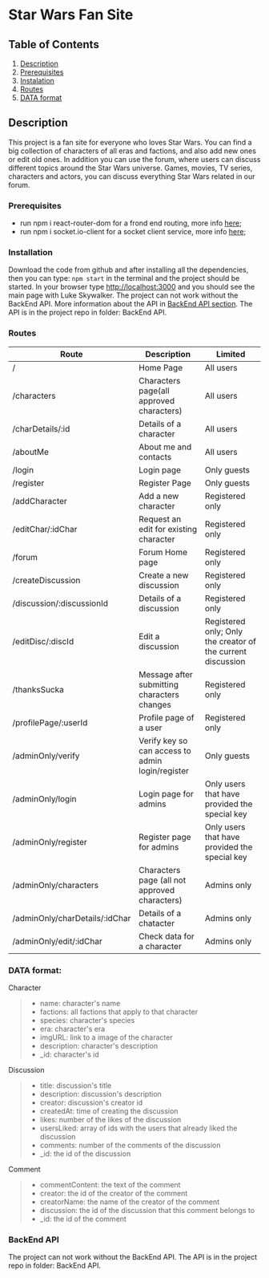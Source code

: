 # Star Wars Fan Site

## Table of Contents
1. [Description](#description)
2. [Prerequisites](#prerequisites)
3. [Instalation](#installation)
4. [Routes](#routes)
5. [DATA format](#data-format)

## Description
This project is a fan site for everyone who loves Star Wars. You can find a big collection of characters of all eras and factions, and also add new ones or edit old ones. In addition you can use the forum, where users can discuss different topics around the Star Wars universe. Games, movies, TV series, characters and actors, you can discuss everything Star Wars related in our forum. 

### Prerequisites
* run npm i react-router-dom for a frond end routing, more info [here](https://www.npmjs.com/package/react-router-dom);
* run npm i socket.io-client for a socket client service, more info [here](https://www.npmjs.com/package/socket.io-client);

### Installation
Download the code from github and after installing all the dependencies, then you can type:
```npm start``` in the terminal and the project should be started. In your browser type [http://localhost:3000](http://localhost:3000)
and you should see the main page with Luke Skywalker. The project can not work without the BackEnd API. More information about the API in [BackEnd API section](#backend-api).
The API is in the project repo in folder: BackEnd API.

### Routes
Route | Description | Limited
----- | ----------- | -------
/ | Home Page | All users
/characters | Characters page(all approved characters) | All users
/charDetails/:id | Details of a character | All users
/aboutMe | About me and contacts | All users
/login | Login page | Only guests
/register | Register Page | Only guests
/addCharacter | Add a new character | Registered only
/editChar/:idChar | Request an edit for existing character | Registered only
/forum | Forum Home page | Registered only
/createDiscussion | Create a new discussion |Registered only
/discussion/:discussionId | Details of a discussion | Registered only
/editDisc/:discId | Edit a discussion | Registered only; Only the creator of the current discussion
/thanksSucka | Message after submitting characters changes | Registered only
/profilePage/:userId | Profile page of a user | Registered only
/adminOnly/verify | Verify key so can access to admin login/register | Only guests
/adminOnly/login | Login page for admins | Only users that have provided the special key
/adminOnly/register | Register page for admins | Only users that have provided the special key
/adminOnly/characters | Characters page (all not approved characters) | Admins only
/adminOnly/charDetails/:idChar | Details of a chatacter | Admins only
/adminOnly/edit/:idChar | Check data for a character | Admins only

### DATA format: 

Character
>* name: character's name
>* factions: all factions that apply to that character
>* species: character's species
>* era: character's era
>* imgURL: link to a image of the character
>* description: character's description
>* _id: character's id

Discussion
>* title: discussion's title
>* description: discussion's description
>* creator: discussion's creator id
>* createdAt: time of creating the discussion
>* likes: number of the likes of the discussion
>* usersLiked: array of ids with the users that already liked the discussion
>* comments: number of the comments of the discussion
>* _id: the id of the discussion

Comment
>* commentContent: the text of the comment
>* creator: the id of the creator of the comment
>* creatorName: the name of the creator of the comment
>* discussion: the id of the discussion that this comment belongs to
>* _id: the id of the comment

### BackEnd API

The project can not work without the BackEnd API. The API is in the project repo in folder: BackEnd API.










